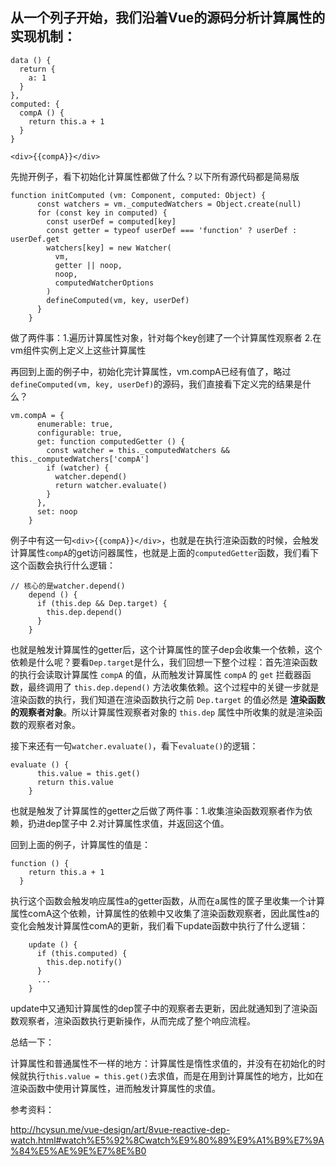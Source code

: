 ## 从一个列子开始，我们沿着Vue的源码分析计算属性的实现机制：

```
data () {
  return {
    a: 1
  }
},
computed: {
  compA () {
    return this.a + 1
  }
}

<div>{{compA}}</div>
```

先抛开例子，看下初始化计算属性都做了什么？以下所有源代码都是简易版

```
function initComputed (vm: Component, computed: Object) {
      const watchers = vm._computedWatchers = Object.create(null)
      for (const key in computed) {
        const userDef = computed[key]
        const getter = typeof userDef === 'function' ? userDef : userDef.get
        watchers[key] = new Watcher(
          vm,
          getter || noop,
          noop,
          computedWatcherOptions
        )
        defineComputed(vm, key, userDef)
      }
    }
```

做了两件事：1.遍历计算属性对象，针对每个key创建了一个计算属性观察者  2.在vm组件实例上定义上这些计算属性

再回到上面的例子中，初始化完计算属性，vm.compA已经有值了，略过`defineComputed(vm, key, userDef)`的源码，我们直接看下定义完的结果是什么？

```
vm.compA = {
      enumerable: true,
      configurable: true,
      get: function computedGetter () {
        const watcher = this._computedWatchers && this._computedWatchers['compA']
        if (watcher) {
          watcher.depend() 
          return watcher.evaluate()
        }
      },
      set: noop
    }
```

例子中有这一句`<div>{{compA}}</div>`，也就是在执行渲染函数的时候，会触发计算属性`compA`的get访问器属性，也就是上面的`computedGetter`函数，我们看下这个函数会执行什么逻辑：

```
// 核心的是watcher.depend()
    depend () {
      if (this.dep && Dep.target) { 
        this.dep.depend()
      }
    }
```

也就是触发计算属性的getter后，这个计算属性的筐子dep会收集一个依赖，这个依赖是什么呢？要看`Dep.target`是什么，我们回想一下整个过程：首先渲染函数的执行会读取计算属性 `compA` 的值，从而触发计算属性 `compA` 的 `get` 拦截器函数，最终调用了 `this.dep.depend()` 方法收集依赖。这个过程中的关键一步就是渲染函数的执行，我们知道在渲染函数执行之前 `Dep.target` 的值必然是 **渲染函数的观察者对象**。所以计算属性观察者对象的 `this.dep` 属性中所收集的就是渲染函数的观察者对象。

接下来还有一句`watcher.evaluate()`，看下`evaluate()`的逻辑：

```
evaluate () {
      this.value = this.get()
      return this.value
    }
```

也就是触发了计算属性的getter之后做了两件事：1.收集渲染函数观察者作为依赖，扔进dep筐子中 2.对计算属性求值，并返回这个值。

回到上面的例子，计算属性的值是：

```
function () {
    return this.a + 1
  }
```

执行这个函数会触发响应属性a的getter函数，从而在a属性的筐子里收集一个计算属性comA这个依赖，计算属性的依赖中又收集了渲染函数观察者，因此属性a的变化会触发计算属性comA的更新，我们看下update函数中执行了什么逻辑：

```
    update () {
      if (this.computed) {
        this.dep.notify()
      }
      ...
    }
```

update中又通知计算属性的dep筐子中的观察者去更新，因此就通知到了渲染函数观察者，渲染函数执行更新操作，从而完成了整个响应流程。

总结一下：

计算属性和普通属性不一样的地方：计算属性是惰性求值的，并没有在初始化的时候就执行`this.value = this.get()`去求值，而是在用到计算属性的地方，比如在渲染函数中使用计算属性，进而触发计算属性的求值。

参考资料：

http://hcysun.me/vue-design/art/8vue-reactive-dep-watch.html#watch%E5%92%8Cwatch%E9%80%89%E9%A1%B9%E7%9A%84%E5%AE%9E%E7%8E%B0
